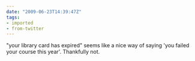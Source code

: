 ```yaml
---
date: "2009-06-23T14:39:47Z"
tags:
- imported
- from-twitter
---
```

"your library card has expired" seems like a nice way of saying 'you failed your course this year'. Thankfully not.
